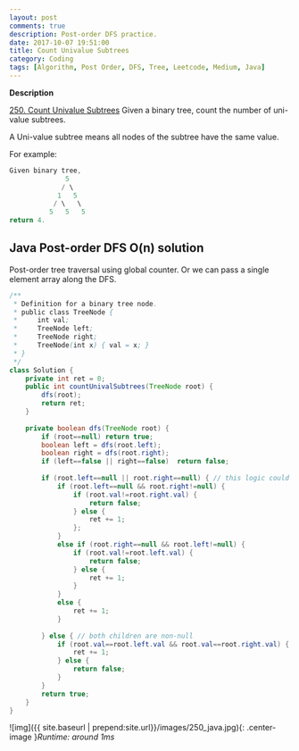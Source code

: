 ```yaml
---
layout: post
comments: true
description: Post-order DFS practice.
date: 2017-10-07 19:51:00
title: Count Univalue Subtrees
category: Coding
tags: [Algorithm, Post Order, DFS, Tree, Leetcode, Medium, Java]
---
```


**Description**

[250. Count Univalue Subtrees](https://leetcode.com/problems/count-univalue-subtrees/description/)
Given a binary tree, count the number of uni-value subtrees.

A Uni-value subtree means all nodes of the subtree have the same value.

For example:
```java
Given binary tree,
              5
             / \
            1   5
           / \   \
          5   5   5
return 4.
```

## Java Post-order DFS O(n) solution

Post-order tree traversal using global counter. Or we can pass a single element array along the DFS.

```java
/**
 * Definition for a binary tree node.
 * public class TreeNode {
 *     int val;
 *     TreeNode left;
 *     TreeNode right;
 *     TreeNode(int x) { val = x; }
 * }
 */
class Solution {
    private int ret = 0;
    public int countUnivalSubtrees(TreeNode root) {
        dfs(root);
        return ret;
    }
    
    private boolean dfs(TreeNode root) {
        if (root==null) return true;
        boolean left = dfs(root.left);
        boolean right = dfs(root.right);
        if (left==false || right==false)  return false;
        
        if (root.left==null || root.right==null) { // this logic could be optimized.
            if (root.left==null && root.right!=null) {
                if (root.val!=root.right.val) {
                    return false;
                } else {
                    ret += 1;
                };
            }
            else if (root.right==null && root.left!=null) {
                if (root.val!=root.left.val) {
                    return false;
                } else {
                    ret += 1;
                }
            }
            else {
                ret += 1;
            }
            
        } else { // both children are non-null
            if (root.val==root.left.val && root.val==root.right.val) {
                ret += 1;
            } else {
                return false;
            }
        }
        return true;
    }
}
```

![img]({{ site.baseurl | prepend:site.url}}/images/250_java.jpg){: .center-image }*Runtime: around 1ms*
